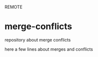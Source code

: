 REMOTE
# merge-conflicts
repository about merge conflicts

here a few lines about merges and conflicts
